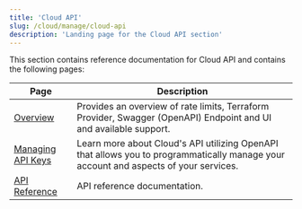 ```yaml
---
title: 'Cloud API'
slug: /cloud/manage/cloud-api
description: 'Landing page for the Cloud API section'
---
```


This section contains reference documentation for Cloud API and contains the following pages:

| Page                                              | Description                                                                                                                          |
|---------------------------------------------------|--------------------------------------------------------------------------------------------------------------------------------------|
| [Overview](/cloud/manage/api/api-overview)|  Provides an overview of rate limits, Terraform Provider, Swagger (OpenAPI) Endpoint and UI and available support.                   | 
| [Managing API Keys](/cloud/manage/openapi)                          | Learn more about Cloud's API utilizing OpenAPI that allows you to programmatically manage your account and aspects of your services. |
| [API Reference](/cloud/manage/api)                              | API reference documentation.                                                                                                         |
